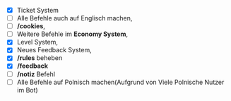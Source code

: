 - [x] Ticket System
- [ ] Alle Befehle auch auf Englisch machen,
- [ ] **/cookies**,
- [ ] Weitere Befehle im **Economy System**,
- [x] Level System,
- [x] Neues Feedback System,
- [x] **/rules** beheben
- [x] **/feedback**
- [ ] **/notiz** Befehl
- [ ] Alle Befehle auf Polnisch machen(Aufgrund von Viele Polnische Nutzer im Bot)